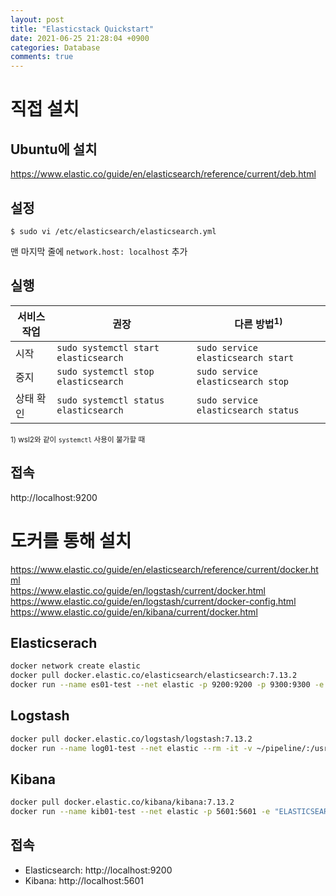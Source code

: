 ```yaml
---
layout: post
title: "Elasticstack Quickstart"
date: 2021-06-25 21:28:04 +0900
categories: Database
comments: true
---
```


# 직접 설치

## Ubuntu에 설치

https://www.elastic.co/guide/en/elasticsearch/reference/current/deb.html

## 설정

```console
$ sudo vi /etc/elasticsearch/elasticsearch.yml
```

맨 마지막 줄에 `network.host: localhost` 추가

## 실행

| 서비스 작업 | 권장                                  | 다른 방법<sup>1)</sup>              |
| ----------- | ------------------------------------- | ----------------------------------- |
| 시작        | `sudo systemctl start elasticsearch`  | `sudo service elasticsearch start`  |
| 중지        | `sudo systemctl stop elasticsearch`   | `sudo service elasticsearch stop`   |
| 상태 확인   | `sudo systemctl status elasticsearch` | `sudo service elasticsearch status` |

<sup>1) wsl2와 같이 `systemctl` 사용이 불가할 때</sup>

## 접속

http://localhost:9200

# 도커를 통해 설치

https://www.elastic.co/guide/en/elasticsearch/reference/current/docker.html  
https://www.elastic.co/guide/en/logstash/current/docker.html  
https://www.elastic.co/guide/en/logstash/current/docker-config.html  
https://www.elastic.co/guide/en/kibana/current/docker.html

## Elasticserach

```sh
docker network create elastic
docker pull docker.elastic.co/elasticsearch/elasticsearch:7.13.2
docker run --name es01-test --net elastic -p 9200:9200 -p 9300:9300 -e "discovery.type=single-node" docker.elastic.co/elasticsearch/elasticsearch:7.13.2

```

## Logstash

```sh
docker pull docker.elastic.co/logstash/logstash:7.13.2
docker run --name log01-test --net elastic --rm -it -v ~/pipeline/:/usr/share/logstash/pipeline/ docker.elastic.co/logstash/logstash:7.13.2

```

## Kibana

```sh
docker pull docker.elastic.co/kibana/kibana:7.13.2
docker run --name kib01-test --net elastic -p 5601:5601 -e "ELASTICSEARCH_HOSTS=http://es01-test:9200" docker.elastic.co/kibana/kibana:7.13.2

```

## 접속

- Elasticsearch: http://localhost:9200
- Kibana: http://localhost:5601
